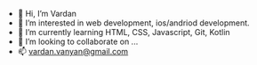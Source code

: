 - 👋 Hi, I’m Vardan
- 👀 I’m interested in web development, ios/andriod development.
- 🌱 I’m currently learning  HTML, CSS, Javascript, Git, Kotlin
- 💞️ I’m looking to collaborate on ...
- 📫  vardan.vanyan@gmail.com

<!---
chopsquad/chopsquad is a ✨ special ✨ repository because its `README.md` (this file) appears on your GitHub profile.
You can click the Preview link to take a look at your changes.
--->
